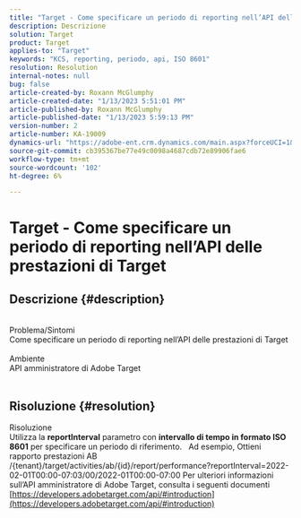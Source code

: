 ```yaml
---
title: "Target - Come specificare un periodo di reporting nell’API delle prestazioni di Target"
description: Descrizione
solution: Target
product: Target
applies-to: "Target"
keywords: "KCS, reporting, periodo, api, ISO 8601"
resolution: Resolution
internal-notes: null
bug: false
article-created-by: Roxann McGlumphy
article-created-date: "1/13/2023 5:51:01 PM"
article-published-by: Roxann McGlumphy
article-published-date: "1/13/2023 5:59:13 PM"
version-number: 2
article-number: KA-19009
dynamics-url: "https://adobe-ent.crm.dynamics.com/main.aspx?forceUCI=1&pagetype=entityrecord&etn=knowledgearticle&id=612ff7d2-6a93-ed11-aad1-6045bd006a22"
source-git-commit: cb395367be77e49c0098a4687cdb72e89906fae6
workflow-type: tm+mt
source-wordcount: '102'
ht-degree: 6%

---
```


# Target - Come specificare un periodo di reporting nell’API delle prestazioni di Target

## Descrizione {#description}

<br>Problema/Sintomi<br>Come specificare un periodo di reporting nell’API delle prestazioni di Target<br><br>Ambiente<br>API amministratore di Adobe Target<br><br>



## Risoluzione {#resolution}

Risoluzione<br>
Utilizza la <b>reportInterval</b> parametro con <b>intervallo di tempo in formato ISO 8601</b> per specificare un periodo di riferimento.
 
Ad esempio, Ottieni rapporto prestazioni AB /{tenant}/target/activities/ab/{id}/report/performance?reportInterval=2022-02-01T00:00-07:03/00/2022-01T00:00-07:00 Per ulteriori informazioni sull’API amministratore di Adobe Target, consulta i seguenti documenti
[https://developers.adobetarget.com/api/#introduction](https://developers.adobetarget.com/api/#introduction)
